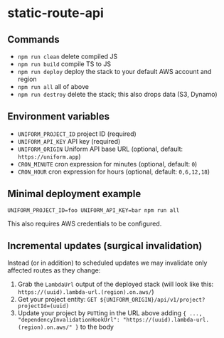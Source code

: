 # static-route-api

## Commands

- `npm run clean` delete compiled JS
- `npm run build` compile TS to JS
- `npm run deploy` deploy the stack to your default AWS account and region
- `npm run all` all of above
- `npm run destroy` delete the stack; this also drops data (S3, Dynamo)

## Environment variables

- `UNIFORM_PROJECT_ID` project ID (required)
- `UNIFORM_API_KEY` API key (required)
- `UNIFORM_ORIGIN` Uniform API base URL (optional, default: `https://uniform.app`)
- `CRON_MINUTE` cron expression for minutes (optional, default: `0`)
- `CRON_HOUR` cron expression for hours (optional, default: `0,6,12,18`)

## Minimal deployment example

```
UNIFORM_PROJECT_ID=foo UNIFORM_API_KEY=bar npm run all
```

This also requires AWS credentials to be configured.

## Incremental updates (surgical invalidation)

Instead (or in addition) to scheduled updates we may invalidate only affected routes as they change:

1. Grab the `LambdaUrl` output of the deployed stack (will look like this: `https://(uuid).lambda-url.(region).on.aws/`)
2. Get your project entity: `GET ${UNIFORM_ORIGIN}/api/v1/project?projectId=(uuid)`
3. Update your project by `PUT`ting in the URL above adding `{ ..., "dependencyInvalidationHookUrl": "https://(uuid).lambda-url.(region).on.aws/" }` to the body
